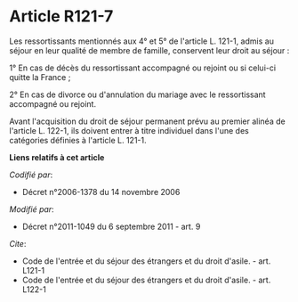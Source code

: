 # Article R121-7

Les ressortissants mentionnés aux 4° et 5° de l'article L. 121-1, admis au séjour en leur qualité de membre de famille,
conservent leur droit au séjour : 

1° En cas de décès du ressortissant accompagné ou rejoint ou si celui-ci quitte la France ; 

2° En cas de divorce ou d'annulation du mariage avec le ressortissant accompagné ou rejoint. 

Avant l'acquisition du droit de séjour permanent prévu au premier alinéa de l'article L. 122-1, ils doivent entrer à titre
individuel dans l'une des catégories définies à l'article L. 121-1.

**Liens relatifs à cet article**

_Codifié par_:

  - Décret n°2006-1378 du 14 novembre 2006

_Modifié par_:

  - Décret n°2011-1049 du 6 septembre 2011 - art. 9

_Cite_:

  - Code de l'entrée et du séjour des étrangers et du droit d'asile. - art. L121-1
  - Code de l'entrée et du séjour des étrangers et du droit d'asile. - art. L122-1
